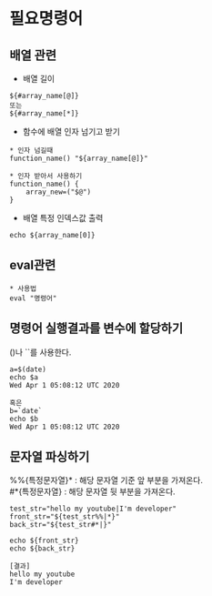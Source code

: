 # 필요명령어
## 배열 관련
* 배열 길이
```
${#array_name[@]}
또는
${#array_name[*]}
```
* 함수에 배열 인자 넘기고 받기
```
* 인자 넘길때
function_name() "${array_name[@]}"

* 인자 받아서 사용하기
function_name() {
	array_new=("$@")
}
```
* 배열 특정 인덱스값 출력
```
echo ${array_name[0]}
```


## eval관련
```
* 사용법
eval "명령어"
```

## 명령어 실행결과를 변수에 할당하기
()나 ``를 사용한다.
```
a=$(date)
echo $a
Wed Apr 1 05:08:12 UTC 2020

혹은
b=`date`
echo $b
Wed Apr 1 05:08:12 UTC 2020
```

## 문자열 파싱하기
%%{특정문자열}* : 해당 문자열 기준 앞 부분을 가져온다.</br>
#*{특정문자열} : 해당 문자열 뒷 부분을 가져온다.
```
test_str="hello my youtube|I'm developer"
front_str="${test_str%%|*}"
back_str="${test_str#*|}"

echo ${front_str}
echo ${back_str}

[결과]
hello my youtube
I'm developer
```
